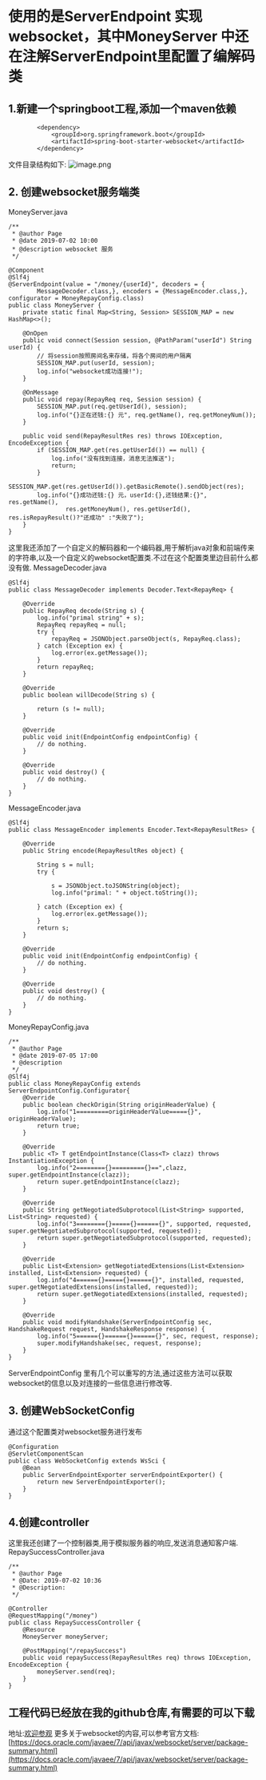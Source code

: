 # 使用的是ServerEndpoint 实现websocket，其中MoneyServer 中还在注解ServerEndpoint里配置了编解码类
## 1.新建一个springboot工程,添加一个maven依赖
~~~
        <dependency>
            <groupId>org.springframework.boot</groupId>
            <artifactId>spring-boot-starter-websocket</artifactId>
        </dependency>
~~~
文件目录结构如下:
![image.png](https://upload-images.jianshu.io/upload_images/17897544-e2aacc2cc6955499.png?imageMogr2/auto-orient/strip%7CimageView2/2/w/1240)
## 2. 创建websocket服务端类
MoneyServer.java
~~~
/**
 * @author Page
 * @date 2019-07-02 10:00
 * @description websocket 服务
 */

@Component
@Slf4j
@ServerEndpoint(value = "/money/{userId}", decoders = {
        MessageDecoder.class,}, encoders = {MessageEncoder.class,}, configurator = MoneyRepayConfig.class)
public class MoneyServer {
    private static final Map<String, Session> SESSION_MAP = new HashMap<>();

    @OnOpen
    public void connect(Session session, @PathParam("userId") String userId) {
        // 将session按照房间名来存储，将各个房间的用户隔离
        SESSION_MAP.put(userId, session);
        log.info("websocket成功连接!");
    }

    @OnMessage
    public void repay(RepayReq req, Session session) {
        SESSION_MAP.put(req.getUserId(), session);
        log.info("{}正在还钱:{} 元", req.getName(), req.getMoneyNum());
    }

    public void send(RepayResultRes res) throws IOException, EncodeException {
        if (SESSION_MAP.get(res.getUserId()) == null) {
            log.info("没有找到连接，消息无法推送");
            return;
        }
        SESSION_MAP.get(res.getUserId()).getBasicRemote().sendObject(res);
        log.info("{}成功还钱:{} 元，userId:{},还钱结果:{}", res.getName(),
                res.getMoneyNum(), res.getUserId(), res.isRepayResult()?"还成功" :"失败了");
    }
}
~~~
这里我还添加了一个自定义的解码器和一个编码器,用于解析java对象和前端传来的字符串,以及一个自定义的websocket配置类.不过在这个配置类里边目前什么都没有做.
MessageDecoder.java
~~~
@Slf4j
public class MessageDecoder implements Decoder.Text<RepayReq> {
 
    @Override
    public RepayReq decode(String s) {
        log.info("primal string" + s);
        RepayReq repayReq = null;
        try {
            repayReq = JSONObject.parseObject(s, RepayReq.class);
        } catch (Exception ex) {
            log.error(ex.getMessage());
        }
        return repayReq;
    }
 
    @Override
    public boolean willDecode(String s) {
          
        return (s != null);
    }
 
    @Override
    public void init(EndpointConfig endpointConfig) {
        // do nothing.
    }
 
    @Override
    public void destroy() {
        // do nothing.
    }
}
~~~
MessageEncoder.java
~~~
@Slf4j
public class MessageEncoder implements Encoder.Text<RepayResultRes> {

    @Override
    public String encode(RepayResultRes object) {

        String s = null;
        try {

            s = JSONObject.toJSONString(object);
            log.info("primal: " + object.toString());

        } catch (Exception ex) {
            log.error(ex.getMessage());
        }
        return s;
    }

    @Override
    public void init(EndpointConfig endpointConfig) {
        // do nothing.
    }

    @Override
    public void destroy() {
        // do nothing.
    }
}
~~~
MoneyRepayConfig.java
~~~
/**
 * @author Page
 * @date 2019-07-05 17:00
 * @description
 */
@Slf4j
public class MoneyRepayConfig extends ServerEndpointConfig.Configurator{
    @Override
    public boolean checkOrigin(String originHeaderValue) {
        log.info("1=========originHeaderValue====={}", originHeaderValue);
        return true;
    }

    @Override
    public <T> T getEndpointInstance(Class<T> clazz) throws InstantiationException {
        log.info("2========{}========={}==",clazz, super.getEndpointInstance(clazz));
        return super.getEndpointInstance(clazz);
    }

    @Override
    public String getNegotiatedSubprotocol(List<String> supported, List<String> requested) {
        log.info("3========{}====={}======{}", supported, requested, super.getNegotiatedSubprotocol(supported, requested));
        return super.getNegotiatedSubprotocol(supported, requested);
    }

    @Override
    public List<Extension> getNegotiatedExtensions(List<Extension> installed, List<Extension> requested) {
        log.info("4======{}====={}======{}", installed, requested, super.getNegotiatedExtensions(installed, requested));
        return super.getNegotiatedExtensions(installed, requested);
    }

    @Override
    public void modifyHandshake(ServerEndpointConfig sec, HandshakeRequest request, HandshakeResponse response) {
        log.info("5======{}======{}======{}", sec, request, response);
        super.modifyHandshake(sec, request, response);
    }
}
~~~
ServerEndpointConfig 里有几个可以重写的方法,通过这些方法可以获取websocket的信息以及对连接的一些信息进行修改等.
## 3. 创建WebSocketConfig
通过这个配置类对websocket服务进行发布
~~~
@Configuration
@ServletComponentScan
public class WebSocketConfig extends WsSci {
    @Bean
    public ServerEndpointExporter serverEndpointExporter() {
        return new ServerEndpointExporter();
    }
}
~~~
## 4.创建controller
这里我还创建了一个控制器类,用于模拟服务器的响应,发送消息通知客户端.
RepaySuccessController.java
~~~
/**
 * @author Page
 * @Date: 2019-07-02 10:36
 * @Description:
 */

@Controller
@RequestMapping("/money")
public class RepaySuccessController {
    @Resource
    MoneyServer moneyServer;

    @PostMapping("/repaySuccess")
    public void repaySuccess(RepayResultRes req) throws IOException, EncodeException {
        moneyServer.send(req);
    }
}
~~~
## 工程代码已经放在我的github仓库,有需要的可以下载
地址:[欢迎参观](https://github.com/pageyang/websocketTest)
更多关于websocket的内容,可以参考官方文档:
[https://docs.oracle.com/javaee/7/api/javax/websocket/server/package-summary.html](https://docs.oracle.com/javaee/7/api/javax/websocket/server/package-summary.html)

